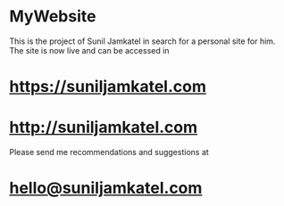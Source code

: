 # MyWebsite
  
  This is the project of Sunil Jamkatel in search for a personal site for him. The site is now live and can be accessed in 
# https://suniljamkatel.com
# http://suniljamkatel.com
  
  Please send me recommendations and suggestions at 
# hello@suniljamkatel.com 
